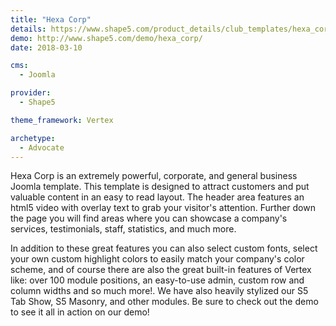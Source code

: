 ```yaml
---
title: "Hexa Corp"
details: https://www.shape5.com/product_details/club_templates/hexa_corp_-_club_template.html
demo: http://www.shape5.com/demo/hexa_corp/
date: 2018-03-10

cms: 
  - Joomla

provider:
  - Shape5

theme_framework: Vertex

archetype:
  - Advocate
---
```


Hexa Corp is an extremely powerful, corporate, and general business Joomla template. This template is designed to attract customers and put valuable content in an easy to read layout. The header area features an html5 video with overlay text to grab your visitor's attention. Further down the page you will find areas where you can showcase a company's services, testimonials, staff, statistics, and much more.

In addition to these great features you can also select custom fonts, select your own custom highlight colors to easily match your company's color scheme, and of course there are also the great built-in features of Vertex like: over 100 module positions, an easy-to-use admin, custom row and column widths and so much more!. We have also heavily stylized our S5 Tab Show, S5 Masonry, and other modules. Be sure to check out the demo to see it all in action on our demo!
